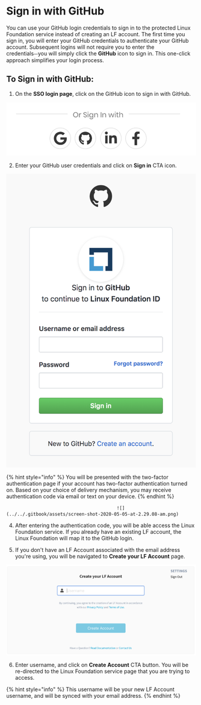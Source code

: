 # Sign in with GitHub

You can use your GitHub login credentials to sign in to the protected Linux Foundation service instead of creating an LF account. The first time you sign in, you will enter your GitHub credentials to authenticate your GitHub account. Subsequent logins will not require you to enter the credentials⏤you will simply click the **GitHub** icon to sign in. This one-click approach simplifies your login process.

## To Sign in with GitHub: <a id="to-log-in-with-github"></a>

1.  On the **SSO login page**, click on the GitHub icon to sign in with GitHub. 

![](../../.gitbook/assets/screen-shot-2020-05-05-at-2.19.18-am.png)

2.  Enter your GitHub user credentials and click on **Sign in** CTA icon.             

![Create Account](../../.gitbook/assets/screen-shot-2020-05-04-at-7.21.17-pm.png)

{% hint style="info" %}
You will be presented with the two-factor authentication page if your account has two-factor authentication turned on. Based on your choice of delivery mechanism, you may receive authentication code via email or text on your device. 
{% endhint %}

                                             ![](../../.gitbook/assets/screen-shot-2020-05-05-at-2.29.08-am.png) 

4. After entering the authentication code, you will be able access the Linux Foundation service. If you already have an existing LF account, the Linux Foundation will map it to the GitHub login.

5.  If you don't have an LF Account associated with the email address you're using, you will be navigated to **Create your LF Account** page.                                                                                

![](../../.gitbook/assets/create-lf-account-if-authenticating-via-other.png)

6. Enter username, and click on **Create Account** CTA button. You will be re-directed to the Linux Foundation service page that you are trying to access.

{% hint style="info" %}
This username will be your new LF Account username, and will be synced with your email address.
{% endhint %}



